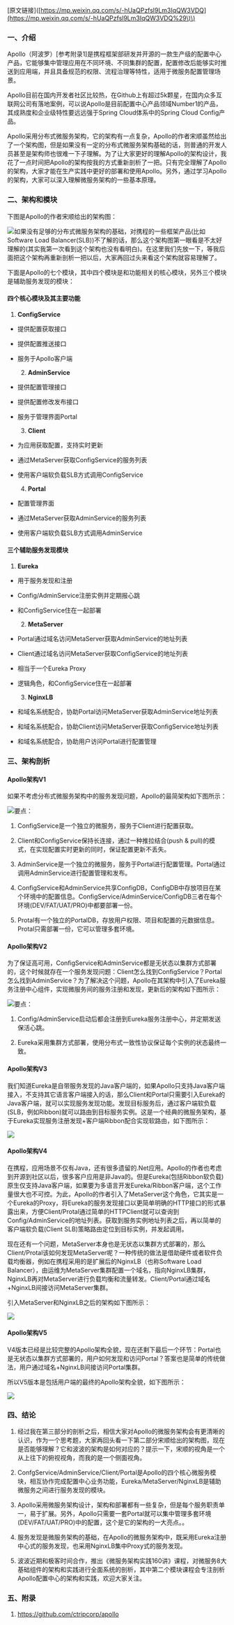 \[原文链接\]\([https://mp.weixin.qq.com/s/-hUaQPzfsl9Lm3IqQW3VDQ](https://mp.weixin.qq.com/s/-hUaQPzfsl9Lm3IqQW3VDQ%29\)\)

### 一、介绍

Apollo（阿波罗）\[参考附录1\]是携程框架部研发并开源的一款生产级的配置中心产品，它能够集中管理应用在不同环境、不同集群的配置，配置修改后能够实时推送到应用端，并且具备规范的权限、流程治理等特性，适用于微服务配置管理场景。

Apollo目前在国内开发者社区比较热，在Github上有超过5k颗星，在国内众多互联网公司有落地案例，可以说Apollo是目前配置中心产品领域Number1的产品，其成熟度和企业级特性要远远强于Spring Cloud体系中的Spring Cloud Config产品。

Apollo采用分布式微服务架构，它的架构有一点复杂，Apollo的作者宋顺虽然给出了一个架构图，但是如果没有一定的分布式微服务架构基础的话，则普通的开发人员甚至是架构师也很难一下子理解。为了让大家更好的理解Apollo的架构设计，我花了一点时间把Apollo的架构按我的方式重新剖析了一把。只有完全理解了Apollo的架构，大家才能在生产实践中更好的部署和使用Apollo。另外，通过学习Apollo的架构，大家可以深入理解微服务架构的一些基本原理。

### 二、架构和模块

下图是Apollo的作者宋顺给出的架构图：

![](https://mmbiz.qpic.cn/mmbiz_png/ELH62gpbFmGdnIjxDT7AOQyZgl2KQnz6LCwSGeZjrh5DlMd0MMxVIepCFQKdE6vfJWbZOKiaHqEcmia1nJia2o7Vg/640?wx_fmt=png&wxfrom=5&wx_lazy=1&wx_co=1)如果没有足够的分布式微服务架构的基础，对携程的一些框架产品\(比如Software Load Balancer\(SLB\)\)不了解的话，那么这个架构图第一眼看是不太好理解的\(其实我第一次看到这个架构也没有看明白\)。在这里我们先放一下，等我后面把这个架构再重新剖析一把以后，大家再回过头来看这个架构就容易理解了。

下面是Apollo的七个模块，其中四个模块是和功能相关的核心模块，另外三个模块是辅助服务发现的模块：

#### 四个核心模块及其主要功能

1. **ConfigService**

* 提供配置获取接口

* 提供配置推送接口

* 服务于Apollo客户端

    2. **AdminService**

* 提供配置管理接口

* 提供配置修改发布接口

* 服务于管理界面Portal

    3. **Client**

* 为应用获取配置，支持实时更新

* 通过MetaServer获取ConfigService的服务列表

* 使用客户端软负载SLB方式调用ConfigService

    4. **Portal**

* 配置管理界面

* 通过MetaServer获取AdminService的服务列表

* 使用客户端软负载SLB方式调用AdminService

#### 三个辅助服务发现模块

1. **Eureka**

* 用于服务发现和注册

* Config/AdminService注册实例并定期报心跳

* 和ConfigService住在一起部署

    2. **MetaServer**

* Portal通过域名访问MetaServer获取AdminService的地址列表

* Client通过域名访问MetaServer获取ConfigService的地址列表

* 相当于一个Eureka Proxy

* 逻辑角色，和ConfigService住在一起部署

    3. **NginxLB**

* 和域名系统配合，协助Portal访问MetaServer获取AdminService地址列表

* 和域名系统配合，协助Client访问MetaServer获取ConfigService地址列表

* 和域名系统配合，协助用户访问Portal进行配置管理

### 三、架构剖析

#### Apollo架构V1

如果不考虑分布式微服务架构中的服务发现问题，Apollo的最简架构如下图所示：

![](https://mmbiz.qpic.cn/mmbiz_png/ELH62gpbFmGdnIjxDT7AOQyZgl2KQnz6SNgVAvt0zKibxC0IqAQxvjkMibc0k8ibk1fZ0d7UGLSf96ibupPJ2jueOg/640?wx_fmt=png&wxfrom=5&wx_lazy=1&wx_co=1)要点：

1. ConfigService是一个独立的微服务，服务于Client进行配置获取。

2. Client和ConfigService保持长连接，通过一种推拉结合\(push & pull\)的模式，在实现配置实时更新的同时，保证配置更新不丢失。

3. AdminService是一个独立的微服务，服务于Portal进行配置管理。Portal通过调用AdminService进行配置管理和发布。

4. ConfigService和AdminService共享ConfigDB，ConfigDB中存放项目在某个环境中的配置信息。ConfigService/AdminService/ConfigDB三者在每个环境\(DEV/FAT/UAT/PRO\)中都要部署一份。

5. Protal有一个独立的PortalDB，存放用户权限、项目和配置的元数据信息。Protal只需部署一份，它可以管理多套环境。

#### Apollo架构V2

为了保证高可用，ConfigService和AdminService都是无状态以集群方式部署的，这个时候就存在一个服务发现问题：Client怎么找到ConfigService？Portal怎么找到AdminService？为了解决这个问题，Apollo在其架构中引入了Eureka服务注册中心组件，实现微服务间的服务注册和发现，更新后的架构如下图所示：

![](https://mmbiz.qpic.cn/mmbiz_png/ELH62gpbFmGdnIjxDT7AOQyZgl2KQnz6ZlJ302ppv4uFSD2yOEvegiakoU9jxpDiaJpibDeQDkTDm0zW894avicdzQ/640?wx_fmt=png&wxfrom=5&wx_lazy=1&wx_co=1)要点：

1. Config/AdminService启动后都会注册到Eureka服务注册中心，并定期发送保活心跳。

2. Eureka采用集群方式部署，使用分布式一致性协议保证每个实例的状态最终一致。

#### Apollo架构V3

我们知道Eureka是自带服务发现的Java客户端的，如果Apollo只支持Java客户端接入，不支持其它语言客户端接入的话，那么Client和Portal只需要引入Eureka的Java客户端，就可以实现服务发现功能。发现目标服务后，通过客户端软负载\(SLB，例如Ribbon\)就可以路由到目标服务实例。这是一个经典的微服务架构，基于Eureka实现服务注册发现+客户端Ribbon配合实现软路由，如下图所示：

![](https://mmbiz.qpic.cn/mmbiz_png/ELH62gpbFmGdnIjxDT7AOQyZgl2KQnz6j1ibjBNnvSya8bibOKXiaulSwhDtp3r8cFyYGicnfIBia7OUhdbkiahcUByA/640?wx_fmt=png&wxfrom=5&wx_lazy=1&wx_co=1)

#### Apollo架构V4

在携程，应用场景不仅有Java，还有很多遗留的.Net应用。Apollo的作者也考虑到开源到社区以后，很多客户应用是非Java的。但是Eureka\(包括Ribbon软负载\)原生仅支持Java客户端，如果要为多语言开发Eureka/Ribbon客户端，这个工作量很大也不可控。为此，Apollo的作者引入了MetaServer这个角色，它其实是一个Eureka的Proxy，将Eureka的服务发现接口以更简单明确的HTTP接口的形式暴露出来，方便Client/Protal通过简单的HTTPClient就可以查询到Config/AdminService的地址列表。获取到服务实例地址列表之后，再以简单的客户端软负载\(Client SLB\)策略路由定位到目标实例，并发起调用。

现在还有一个问题，MetaServer本身也是无状态以集群方式部署的，那么Client/Protal该如何发现MetaServer呢？一种传统的做法是借助硬件或者软件负载均衡器，例如在携程采用的是扩展后的NginxLB（也称Software Load Balancer），由运维为MetaServer集群配置一个域名，指向NginxLB集群，NginxLB再对MetaServer进行负载均衡和流量转发。Client/Portal通过域名+NginxLB间接访问MetaServer集群。

引入MetaServer和NginxLB之后的架构如下图所示：

![](https://mmbiz.qpic.cn/mmbiz_png/ELH62gpbFmGdnIjxDT7AOQyZgl2KQnz6LiaNQTIvkd1TjJHtqLasO6AvXRb6K8s5wLO6J2NZAsTV9w0GtS2OLdg/640?wx_fmt=png&wxfrom=5&wx_lazy=1&wx_co=1)

#### Apollo架构V5

V4版本已经是比较完整的Apollo架构全貌，现在还剩下最后一个环节：Portal也是无状态以集群方式部署的，用户如何发现和访问Portal？答案也是简单的传统做法，用户通过域名+NginxLB间接访问Portal集群。

所以V5版本是包括用户端的最终的Apollo架构全貌，如下图所示：

![](https://mmbiz.qpic.cn/mmbiz_png/ELH62gpbFmGdnIjxDT7AOQyZgl2KQnz68zZFSDpHfa80ppne7gbP4ROOLJSuZT7E2uEdf1OTR9zthLNFkIZSLQ/640?wx_fmt=png&wxfrom=5&wx_lazy=1&wx_co=1)

### 四、结论

1. 经过我在第三部分的剖析之后，相信大家对Apollo的微服务架构会有更清晰的认识，作为一个思考题，大家再回头看一下第二部分宋顺给出的架构图，现在是否能够理解？它和波波的架构是如何对应的？提示一下，宋顺的视角是一个从上往下的俯视视角，而我的是一个侧面视角。

2. ConfgService/AdminService/Client/Portal是Apollo的四个核心微服务模块，相互协作完成配置中心业务功能，Eureka/MetaServer/NginxLB是辅助微服务之间进行服务发现的模块。

3. Apollo采用微服务架构设计，架构和部署都有一些复杂，但是每个服务职责单一，易于扩展。另外，Apollo只需要一套Portal就可以集中管理多套环境\(DEV/FAT/UAT/PRO\)中的配置，这个是它的架构的一大亮点。。

4. 服务发现是微服务架构的基础，在Apollo的微服务架构中，既采用Eureka注册中心式的服务发现，也采用NginxLB集中Proxy式的服务发现。

5. 波波近期和极客时间合作，推出《微服务架构实践160讲》课程，对微服务8大基础组件的架构和实践进行全面系统的剖析，其中第二个模块课程会专注剖析Apollo配置中心的架构和实践，欢迎大家关注。

### 五、附录

1. https://github.com/ctripcorp/apollo

### 



